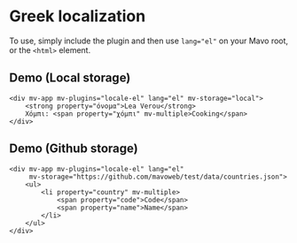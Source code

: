 # Greek localization

To use, simply include the plugin and then use `lang="el"` on your Mavo root, or the `<html>` element.

## Demo (Local storage)

```markup
<div mv-app mv-plugins="locale-el" lang="el" mv-storage="local">
	<strong property="όνομα">Lea Verou</strong>
	Χόμπι: <span property="χόμπι" mv-multiple>Cooking</span>
</div>
```

## Demo (Github storage)

```markup
<div mv-app mv-plugins="locale-el" lang="el" 
     mv-storage="https://github.com/mavoweb/test/data/countries.json">
	<ul>
		<li property="country" mv-multiple>
			<span property="code">Code</span>
			<span property="name">Name</span>
		</li>
	</ul>
</div>
```
